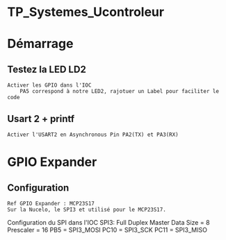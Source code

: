 # TP_Systemes_Ucontroleur

# Démarrage
## Testez la LED LD2
    Activer les GPIO dans l'IOC
        PA5 correspond à notre LED2, rajotuer un Label pour faciliter le code
## Usart 2 + printf
    Activer l'USART2 en Asynchronous Pin PA2(TX) et PA3(RX)

# GPIO Expander
## Configuration
    Ref GPIO Expander : MCP23S17
    Sur la Nucelo, le SPI3 et utilisé pour le MCP23S17.
Configuration du SPI dans l'IOC
	SPI3:
		Full Duplex Master
		Data Size = 8
		Prescaler = 16
		PB5 = SPI3_MOSI
		PC10 = SPI3_SCK
		PC11 = SPI3_MISO
